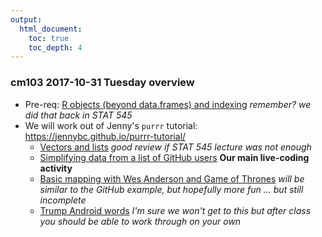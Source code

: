 ```yaml
---
output:
  html_document:
    toc: true
    toc_depth: 4
---
```


### cm103 2017-10-31 Tuesday overview

  * Pre-req: [R objects (beyond data.frames) and indexing](block004_basic-r-objects.html) *remember? we did that back in STAT 545*
  * We will work out of Jenny's `purrr` tutorial: https://jennybc.github.io/purrr-tutorial/
    - [Vectors and lists](https://jennybc.github.io/purrr-tutorial/bk00_vectors-and-lists.html) *good review if  STAT 545 lecture was not enough*
    - [Simplifying data from a list of GitHub users](https://jennybc.github.io/purrr-tutorial/ls03_github-api-json.html) **Our main live-coding activity**
    - [Basic mapping with Wes Anderson and Game of Thrones](https://jennybc.github.io/purrr-tutorial/ls01_map-basics.html) *will be similar to the GitHub example, but hopefully more fun ... but still incomplete*
    - [Trump Android words](https://jennybc.github.io/purrr-tutorial/ls02_trump-tweets.html) *I'm sure we won't get to this but after class you should be able to work through on your own*

